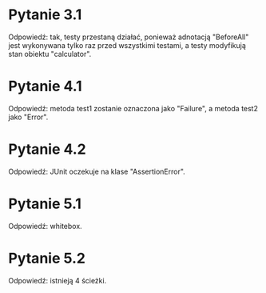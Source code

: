 # Pytanie 3.1
Odpowiedź: tak, testy przestaną działać, ponieważ adnotacją "BeforeAll" jest wykonywana tylko raz przed wszystkimi testami, a testy modyfikują stan obiektu "calculator". 

# Pytanie 4.1
Odpowiedź: metoda test1 zostanie oznaczona jako "Failure", a metoda test2 jako "Error".

# Pytanie 4.2
Odpowiedź: JUnit oczekuje na klase "AssertionError".

# Pytanie 5.1
Odpowiedź: whitebox.

# Pytanie 5.2
Odpowiedź: istnieją 4 ścieżki.
